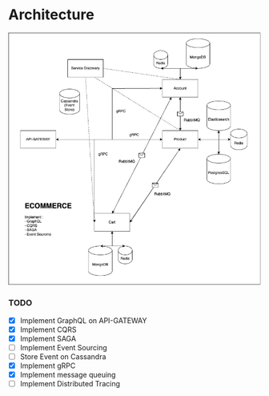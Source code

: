 # Architecture


<img src="./event-driven.drawio.png">


### TODO
- [X] Implement GraphQL on API-GATEWAY
- [X] Implement CQRS
- [X] Implement SAGA
- [ ] Implement Event Sourcing
- [ ] Store Event on Cassandra
- [X] Implement gRPC
- [X] Implement message queuing
- [ ] Implement Distributed Tracing